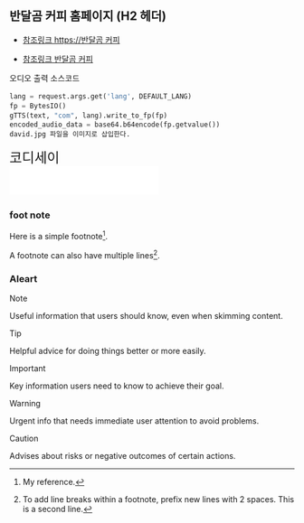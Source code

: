 ## 반달곰 커피 홈페이지 (H2 헤더)

* [참조링크 https://반달곰 커피](https://github.com/nttkor/david/blob/main/README.md)  

* [참조링크 반달곰 커피](https://반달곰%20커피])  

오디오 출력 소스코드

```python
lang = request.args.get('lang', DEFAULT_LANG)
fp = BytesIO()
gTTS(text, "com", lang).write_to_fp(fp)
encoded_audio_data = base64.b64encode(fp.getvalue())
david.jpg 파일을 이미지로 삽입한다.
```
<font size="5"> 코디세이 </font>  
[![코디세이](logo_white.png)](https://usr.codyssey.kr/)

### foot note  
Here is a simple footnote[^1].

A footnote can also have multiple lines[^2].

[^1]: My reference.  
[^2]: To add line breaks within a footnote, prefix new lines with 2 spaces.
  This is a second line.

### Aleart
>[!NOTE]
> Useful information that users should know, even when skimming content.

> [!TIP]
> Helpful advice for doing things better or more easily.

> [!IMPORTANT]
> Key information users need to know to achieve their goal.

> [!WARNING]
> Urgent info that needs immediate user attention to avoid problems.

> [!CAUTION]
> Advises about risks or negative outcomes of certain actions.

